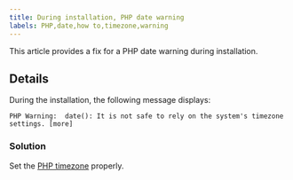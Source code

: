 ```yaml
---
title: During installation, PHP date warning
labels: PHP,date,how to,timezone,warning
---
```


This article provides a fix for a PHP date warning during installation.

<h2 id="details">Details</h2>

During the installation, the following message displays:

```text
PHP Warning:  date(): It is not safe to rely on the system's timezone settings. [more]
```

<h3 id="solution">Solution</h3>

Set the [PHP timezone](https://devdocs.magento.com/guides/v2.3/install-gde/prereq/php-settings.html) properly.